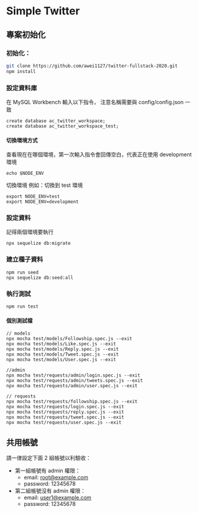 # Simple Twitter

## 專案初始化

### 初始化：
``` bash 
git clone https://github.com/awei1127/twitter-fullstack-2020.git
npm install
```

### 設定資料庫
在 MySQL Workbench 輸入以下指令，
注意名稱需要與 config/config.json 一致

```
create database ac_twitter_workspace;
create database ac_twitter_workspace_test;
```
#### 切換環境方式
查看現在在哪個環境，第一次輸入指令會回傳空白，代表正在使用 development 環境
```
echo $NODE_ENV
```
切換環境
例如：切換到 test 環境
```
export NODE_ENV=test
export NODE_ENV=development
```

### 設定資料
記得兩個環境要執行
```
npx sequelize db:migrate
```


### 建立種子資料
```
npm run seed
npx sequelize db:seed:all
```

### 執行測試
```
npm run test
```

#### 個別測試檔
```
// models
npx mocha test/models/Followship.spec.js --exit
npx mocha test/models/Like.spec.js --exit
npx mocha test/models/Reply.spec.js --exit
npx mocha test/models/Tweet.spec.js --exit
npx mocha test/models/User.spec.js --exit

//admin
npx mocha test/requests/admin/login.spec.js --exit
npx mocha test/requests/admin/tweets.spec.js --exit
npx mocha test/requests/admin/user.spec.js --exit

// requests
npx mocha test/requests/followship.spec.js --exit
npx mocha test/requests/login.spec.js --exit
npx mocha test/requests/reply.spec.js --exit
npx mocha test/requests/tweet.spec.js --exit
npx mocha test/requests/user.spec.js --exit

```

## 共用帳號
請一律設定下面 2 組帳號以利驗收：
* 第一組帳號有 admin 權限：
  * email: root@example.com
  * password: 12345678
* 第二組帳號沒有 admin 權限：
  * email: user1@example.com
  * password: 12345678